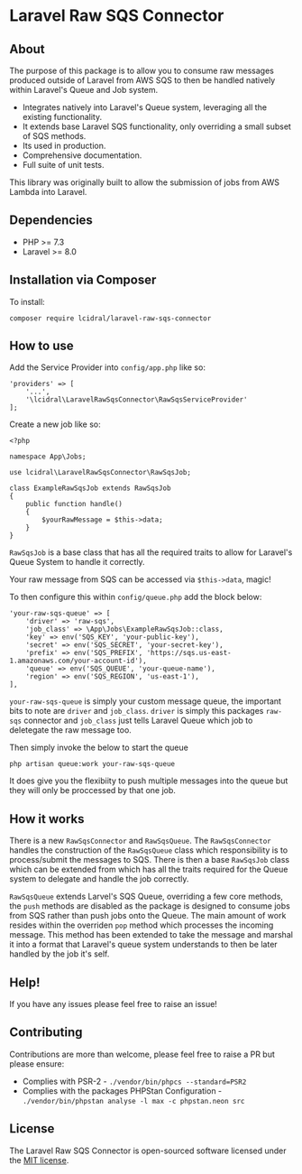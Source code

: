 # Laravel Raw SQS Connector

## About
The purpose of this package is to allow you to consume raw messages produced outside of Laravel from AWS SQS to then be handled natively within Laravel's Queue and Job system. 

- Integrates natively into Laravel's Queue system, leveraging all the existing functionality.
- It extends base Laravel SQS functionality, only overriding a small subset of SQS methods.
- Its used in production.
- Comprehensive documentation.
- Full suite of unit tests.


This library was originally built to allow the submission of jobs from AWS Lambda into Laravel.

## Dependencies

* PHP >= 7.3
* Laravel >= 8.0

## Installation via Composer

To install:

```
composer require lcidral/laravel-raw-sqs-connector
```

## How to use

Add the Service Provider into `config/app.php` like so:

```
'providers' => [
    '...',
    '\lcidral\LaravelRawSqsConnector\RawSqsServiceProvider'
];
```

Create a new job like so:

```
<?php

namespace App\Jobs;

use lcidral\LaravelRawSqsConnector\RawSqsJob;

class ExampleRawSqsJob extends RawSqsJob
{
    public function handle()
    {
        $yourRawMessage = $this->data;
    }
}
```

`RawSqsJob` is a base class that has all the required traits to allow for Laravel's Queue System to handle it correctly.

Your raw message from SQS can be accessed via `$this->data`, magic!

To then configure this within `config/queue.php` add the block below:

```
'your-raw-sqs-queue' => [
    'driver' => 'raw-sqs',
    'job_class' => \App\Jobs\ExampleRawSqsJob::class,
    'key' => env('SQS_KEY', 'your-public-key'),
    'secret' => env('SQS_SECRET', 'your-secret-key'),
    'prefix' => env('SQS_PREFIX', 'https://sqs.us-east-1.amazonaws.com/your-account-id'),
    'queue' => env('SQS_QUEUE', 'your-queue-name'),
    'region' => env('SQS_REGION', 'us-east-1'),
],
```

`your-raw-sqs-queue` is simply your custom message queue, the important bits to note are `driver` and `job_class`. `driver` is simply this packages `raw-sqs` connector and `job_class` just tells Laravel Queue which job to deletegate the raw message too.

Then simply invoke the below to start the queue

```
php artisan queue:work your-raw-sqs-queue
```

It does give you the flexibiity to push multiple messages into the queue but they will only be proccessed by that one job.

## How it works
There is a new `RawSqsConnector` and `RawSqsQueue`. The `RawSqsConnector` handles the construction of the `RawSqsQueue` class which responsibility is to process/submit the messages to SQS. There is then a base `RawSqsJob` class which can be extended from which has all the traits required for the Queue system to delegate and handle the job correctly.

`RawSqsQueue` extends Larvel's SQS Queue, overriding a few core methods, the `push` methods are disabled as the package is designed to consume jobs from SQS rather than push jobs onto the Queue. The main amount of work resides within the overriden `pop` method which processes the incoming message. This method has been extended to take the message and marshal it into a format that Laravel's queue system understands to then be later handled by the job it's self.


## Help!
If you have any issues please feel free to raise an issue!

## Contributing

Contributions are more than welcome, please feel free to raise a PR but please ensure:

- Complies with PSR-2 - `./vendor/bin/phpcs --standard=PSR2`
- Complies with the packages PHPStan Configuration - `./vendor/bin/phpstan analyse -l max -c phpstan.neon src` 


## License

The Laravel Raw SQS Connector is open-sourced software licensed under the [MIT license](https://opensource.org/licenses/MIT).

